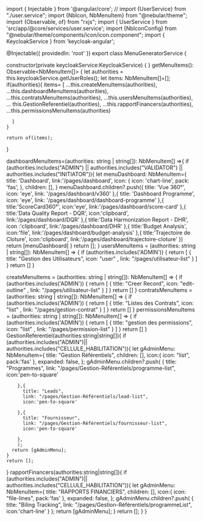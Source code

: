 import { Injectable } from '@angular/core';
// import {UserService} from "./user.service";
import {NbIcon, NbMenuItem} from "@nebular/theme";
import {Observable, of} from "rxjs";
import { UserService } from 'src/app/@core/services/user.service';
import {NbIconConfig} from "@nebular/theme/components/icon/icon.component";
import { KeycloakService } from 'keycloak-angular';

@Injectable({
  providedIn: 'root'
})
export class MenuGeneratorService {

  constructor(private keycloakService:KeycloakService) { }
  getMenuItems(): Observable<NbMenuItem[]> {
    let authorities = this.keycloakService.getUserRoles();
    let items: NbMenuItem[]=[];
    if(authorities){
      items= [
        ...this.createMenuItems(authorities),
        ...this.dashboardMenuItems(authorities),
        ...this.contratsMenuItems(authorities),
        ...this.usersMenuItems(authorities),
        ... this.GestionReferentiel(authorities),
        ...this.rapportFinancers(authorities),
        ...this.permissionsMenuItems(authorities)
         
      ]
    }

    return of(items);
  }

  dashboardMenuItems=(authorities: string | string[]): NbMenuItem[] =>{
    if (authorities.includes("ADMIN") || authorities.includes("VALIDATOR") || authorities.includes("INITIATOR")){
      let menuDashboard: NbMenuItem={
        title: 'Dashboard',
        link:'/pages/dashboard',
        icon: {
          icon: 'chart-line',
          pack: 'fas',
        },
        children: [],
      }
      menuDashboard.children?.push({
        title: 'Vue 360°',
        icon: 'eye',
        link: '/pages/dashboard/v360'
      },{
        title: 'Dashboard Programme',
        icon: 'eye',
        link: '/pages/dashboard/dashboard-programme'
      },{
        title:'ScoreCard360°',
        icon:'eye',
        link:'/pages/dashboard/score-card'
      },{
        title:'Data Quality Report - DQR',
        icon:'clipboard',
        link:'/pages/dashboard/DQR'
      },{
        title:'Data Harmonization Report - DHR',
        icon :'clipboard',
        link:'/pages/dashboard/DHR'
      },{
        title:'Budget Analysis',
        icon:'file',
        link:'/pages/dashboard/budget-analysis'
      },{
        title:'Trajectoire de Cloture',
        icon:'clipboard',
        link:'/pages/dashboard/trajectoire-cloture'
      })
      return [menuDashboard]
    }
    return [];
  }
  usersMenuItems = (authorities: string | string[]): NbMenuItem[] => {
    if (authorities.includes('ADMIN')) {
      return  [
            { title: "Gestion des Utilisateurs", icon: "user" , link: "/pages/utilisateur-list"
            }
          ]
    }
    return []
  }

  createMenuItems = (authorities: string | string[]): NbMenuItem[] => {
    if (authorities.includes('ADMIN')) {
      return  [
            { title: "Creer Record", icon: "edit-outline" , link: "/pages/utilisateur-list"
            }
          ]
    }
    return []
  }
  contratsMenuItems = (authorities: string | string[]): NbMenuItem[] => {
    if (authorities.includes('ADMIN')) {
      return  [
            { title: "Listes des Contrats", icon: "list" , link: "/pages/gestion-contrat"
            }
          ]
    }
    return []
  }
  permissionsMenuItems = (authorities: string | string[]): NbMenuItem[] => {
    if (authorities.includes('ADMIN')) {
      return  [
            { title: "gestion des permissions", icon: "list" , link: "/pages/permission-list"
            }
          ]
    }
    return []
  }
  GestionReferentiel(authorities:string|string[]){
    if (authorities.includes("ADMIN")|| authorities.includes("CELLULE_HABILITATION")){
      let gAdminMenu: NbMenuItem={
        title: "Gestion Référentiels",
        children: [],
        icon:{
          icon: "list",
          pack:'fas'
        },
        expanded: false,
      };
      gAdminMenu.children?.push(
        {
        title: "Programmes",
        link: "/pages/Gestion-Référentiels/programme-list",
        icon:'pen-to-square'

        },{
          title: "Leads",
          link: "/pages/Gestion-Référentiels/lead-list",
          icon:'pen-to-square'

        },{
          title: "Fournisseur",
          link: "/pages/Gestion-Référentiels/fournisseur-list",
          icon:'pen-to-square'

        },
        );
      return [gAdminMenu];
    }
    return [];
  }
  rapportFinancers(authorities:string|string[]){
    if (authorities.includes("ADMIN")|| authorities.includes("CELLULE_HABILITATION")){
      let gAdminMenu: NbMenuItem={
        title: "RAPPORTS FINANCIERS",
        children: [],
        icon:{
          icon: "file-lines",
          pack:'fas'
        },
        expanded: false,
      };
      gAdminMenu.children?.push(
        {
        title: "Biling Tracking",
        link: "/pages/Gestion-Référentiels/programmeList",
        icon:'chart-line'
        }
        );
      return [gAdminMenu];
    }
    return [];
  }
}
